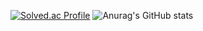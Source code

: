[![Solved.ac Profile](http://mazassumnida.wtf/api/v2/generate_badge?boj=alsdn1360)](https://solved.ac/alsdn1360)
![Anurag's GitHub stats](https://github-readme-stats.vercel.app/api?username=alsdn1360&show_icons=true&theme=dark)
